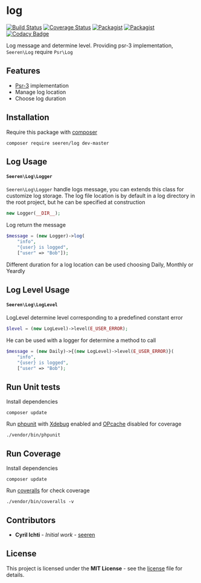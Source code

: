 # log
[![Build Status](https://travis-ci.org/seeren/log.svg?branch=master)](https://travis-ci.org/seeren/log) [![Coverage Status](https://coveralls.io/repos/github/seeren/log/badge.svg?branch=master)](https://coveralls.io/github/seeren/log?branch=master) [![Packagist](https://img.shields.io/packagist/dt/seeren/log.svg)](https://packagist.org/packages/seeren/log/stats) [![Packagist](https://img.shields.io/packagist/v/seeren/log.svg)](https://packagist.org/packages/seeren/log) [![Codacy Badge](https://api.codacy.com/project/badge/Grade/79594fda319241f787ac5342cb0a1836)](https://www.codacy.com/app/seeren/log?utm_source=github.com&amp;utm_medium=referral&amp;utm_content=seeren/log&amp;utm_campaign=Badge_Grade)

Log message and determine level. Providing psr-3 implementation, `Seeren\Log` require `Psr\Log`

## Features
* [Psr-3](http://www.php-fig.org/psr/psr-3/) implementation
* Manage log location
* Choose log  duration

## Installation
Require this package with [composer](https://getcomposer.org/)
```
composer require seeren/log dev-master
```

## Log Usage

#### `Seeren\Log\Logger`
`Seeren\Log\Logger` handle logs message, you can extends this class for customize log storage.
The log file location is by default in a log directory in the root project, but he can be specified at construction
```php
new Logger(__DIR__);
```
Log return the message
```php
$message = (new Logger)->log(
    "info",
    "{user} is logged",
    ["user" => "Bob"]);
```
Different duration for a log location can be used choosing Daily, Monthly or Yeardly

## Log Level Usage

#### `Seeren\Log\LogLevel`
LogLevel determine level corresponding to a predefined constant error
```php
$level = (new LogLevel)->level(E_USER_ERROR);
```
He can be used with a logger for determine a method to call
```php
$message = (new Daily)->{(new LogLevel)->level(E_USER_ERROR)}(
    "info",
    "{user} is logged",
    ["user" => "Bob");
```

## Run Unit tests
Install dependencies
```
composer update
```
Run [phpunit](https://phpunit.de/) with [Xdebug](https://xdebug.org/) enabled and [OPcache](http://php.net/manual/fr/book.opcache.php) disabled for coverage
```
./vendor/bin/phpunit
```
## Run Coverage
Install dependencies
```
composer update
```
Run [coveralls](https://coveralls.io/) for check coverage
```
./vendor/bin/coveralls -v
```

##  Contributors
* **Cyril Ichti** - *Initial work* - [seeren](https://github.com/seeren)

## License
This project is licensed under the **MIT License** - see the [license](LICENSE) file for details.